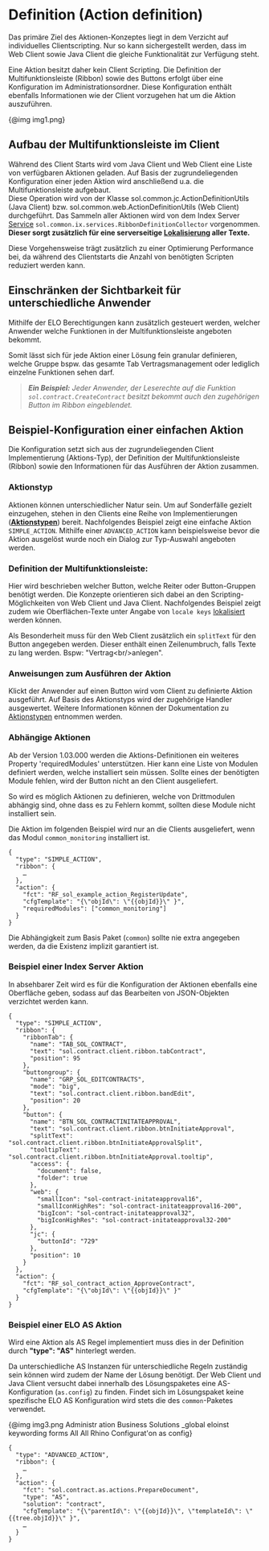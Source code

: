 # Definition (Action definition)

Das primäre Ziel des Aktionen-Konzeptes liegt in dem Verzicht auf individuelles Clientscripting. Nur so kann sichergestellt werden, dass im Web Client sowie Java Client die gleiche Funktionalität zur Verfügung steht.

<span class="tag_important">Eine Aktion besitzt daher kein Client Scripting. Die Definition der Multifunktionsleiste (Ribbon) sowie des Buttons erfolgt über eine Konfiguration im Administrationsordner. Diese Konfiguration enthält ebenfalls Informationen wie der Client vorzugehen hat um die Aktion auszuführen.</span>

{@img img1.png}

## Aufbau der Multifunktionsleiste im Client

Während des Client Starts wird vom Java Client und Web Client eine Liste von verfügbaren Aktionen geladen. Auf Basis der zugrundeliegenden Konfiguration einer jeden Aktion wird anschließend u.a. die Multifunktionsleiste aufgebaut.
<br>
Diese Operation wird von der Klasse sol.common.jc.ActionDefinitionUtils (Java Client) bzw. sol.common.web.ActionDefinitionUtils (Web Client) durchgeführt. Das Sammeln aller Aktionen wird von dem Index Server <a
href="#!/guide/p4A156A44_F024_4918_BE64_496EA6C348F2">Service</a> `sol.common.ix.services.RibbonDefinitionCollector` vorgenommen. <span
style='font-weight:bold'>Dieser sorgt zusätzlich für eine serverseitige </span><a
href="#!/guide/p266BAF7F_7C89_416B_BF92_86FDD2C09E94"><span
style='font-weight:bold'>Lokalisierung</span></a><span style='font-weight:bold'> aller Texte.</span>

<span class="tag_warning">Diese Vorgehensweise trägt zusätzlich zu einer Optimierung Performance bei, da während des Clientstarts die Anzahl von benötigten Scripten reduziert werden kann.</span>

## Einschränken der Sichtbarkeit für unterschiedliche Anwender

Mithilfe der ELO Berechtigungen kann zusätzlich gesteuert werden, welcher Anwender welche Funktionen in der Multifunktionsleiste angeboten bekommt. 

<span class="tag_important">Somit lässt sich für jede Aktion einer Lösung fein granular definieren, welche Gruppe bspw. das gesamte Tab Vertragsmanagement oder lediglich einzelne Funktionen sehen darf.</span>

> <span
style='font-weight:bold;font-style:italic'>Ein Beispiel:</span><span
style='font-style:italic'> Jeder Anwender, der Leserechte auf die Funktion `sol.contract.CreateContract` besitzt bekommt auch den zugehörigen Button im Ribbon eingeblendet.</span>

## Beispiel-Konfiguration einer einfachen Aktion

Die Konfiguration setzt sich aus der zugrundeliegenden Client Implementierung (Aktions-Typ), der Definition der Multifunktionsleiste (Ribbon) sowie den Informationen für das Ausführen der Aktion zusammen.

### Aktionstyp

Aktionen können unterschiedlicher Natur sein. Um auf Sonderfälle gezielt einzugehen, stehen in den Clients eine Reihe von Implementierungen (<a
href="#!/guide/p5D40D60D_8A08_4E78_9785_7C705958C275"><span
style='font-weight:bold'>Aktionstypen</span></a>) bereit. Nachfolgendes Beispiel zeigt eine einfache Aktion `SIMPLE_ACTION`. Mithilfe einer `ADVANCED_ACTION` kann beispielsweise bevor die Aktion ausgelöst wurde noch ein Dialog zur Typ-Auswahl angeboten werden.

### Definition der Multifunktionsleiste:

Hier wird beschrieben welcher Button, welche Reiter oder Button-Gruppen benötigt werden. Die Konzepte orientieren sich dabei an den Scripting-Möglichkeiten von Web Client und Java Client. Nachfolgendes Beispiel zeigt zudem wie Oberflächen-Texte unter Angabe von `locale keys` <a
href="#!/guide/p266BAF7F_7C89_416B_BF92_86FDD2C09E94">lokalisiert</a> werden können. 

Als Besonderheit muss für den Web Client zusätzlich ein `splitText` für den Button angegeben werden. Dieser enthält einen Zeilenumbruch, falls Texte zu lang werden. Bspw: &quot;Vertrag&lt;br/&gt;anlegen&quot;.

### Anweisungen zum Ausführen der Aktion

Klickt der Anwender auf einen Button wird vom Client zu definierte Aktion ausgeführt. Auf Basis des Aktionstyps wird der zugehörige Handler ausgewertet. Weitere Informationen können der Dokumentation zu <a
href="#!/guide/p5D40D60D_8A08_4E78_9785_7C705958C275">Aktionstypen</a> entnommen werden.

### Abhängige Aktionen
Ab der Version 1.03.000 werden die Aktions-Definitionen ein weiteres Property 'requiredModules' unterstützen.
Hier kann eine Liste von Modulen definiert werden, welche installiert sein müssen. Sollte eines der benötigten Module fehlen, wird der Button nicht an den Client ausgeliefert.

So wird es möglich Aktionen zu definieren, welche von Drittmodulen abhängig sind, ohne dass es zu Fehlern kommt, sollten diese Module nicht installiert sein.

Die Aktion im folgenden Beispiel wird nur an die Clients ausgeliefert, wenn das Modul `common_monitoring` installiert ist.

    {
      "type": "SIMPLE_ACTION",
      "ribbon": {
        …
      },
      "action": {
        "fct": "RF_sol_example_action_RegisterUpdate",
        "cfgTemplate": "{\"objId\": \"{{objId}}\" }",
        "requiredModules": ["common_monitoring"]
      }
    }
    
<span class="tag_important">Die Abhängigkeit zum Basis Paket (`common`) sollte nie extra angegeben werden, da die Existenz implizit garantiert ist.</span>
    

### Beispiel einer Index Server Aktion

<span class="tag_important">In absehbarer Zeit wird es für die Konfiguration der Aktionen ebenfalls eine Oberfläche geben, sodass auf das Bearbeiten von JSON-Objekten verzichtet werden kann.</span>

    {
      "type": "SIMPLE_ACTION",
      "ribbon": {
        "ribbonTab": {
          "name": "TAB_SOL_CONTRACT",
          "text": "sol.contract.client.ribbon.tabContract",
          "position": 95
        },
        "buttongroup": {
          "name": "GRP_SOL_EDITCONTRACTS",
          "mode": "big",
          "text": "sol.contract.client.ribbon.bandEdit",
          "position": 20
        },
        "button": {
          "name": "BTN_SOL_CONTRACTINITATEAPPROVAL",
          "text": "sol.contract.client.ribbon.btnInitiateApproval",
          "splitText": "sol.contract.client.ribbon.btnInitiateApprovalSplit",
          "tooltipText": "sol.contract.client.ribbon.btnInitiateApproval.tooltip",
          "access": {
            "document": false,
            "folder": true
          },
          "web": {
            "smallIcon": "sol-contract-initateapproval16",
            "smallIconHighRes": "sol-contract-initateapproval16-200",
            "bigIcon": "sol-contract-initateapproval32",
            "bigIconHighRes": "sol-contract-initateapproval32-200"
          },
          "jc": {
            "buttonId": "729"
          },
          "position": 10
        }
      },
      "action": {
        "fct": "RF_sol_contract_action_ApproveContract",
        "cfgTemplate": "{\"objId\": \"{{objId}}\" }"
      }
    }

### Beispiel einer ELO AS Aktion

Wird eine Aktion als AS Regel implementiert muss dies in der Definition durch <span
style='font-weight:bold'>&quot;type&quot;: &quot;AS&quot;</span> hinterlegt werden. 

Da unterschiedliche AS Instanzen für unterschiedliche Regeln zuständig sein können wird zudem der Name der Lösung benötigt. Der Web Client und Java Client versucht dabei innerhalb des Lösungspaketes eine AS-Konfiguration (`as.config`) zu finden. Findet sich im Lösungspaket keine spezifische ELO AS Konfiguration wird stets die des `common`-Paketes verwendet. 

{@img img3.png Administr ation 
Business Solutions 
_global 
eloinst 
keywording forms 
All 
All Rhino 
Configurat'on 
as config}

    {
      "type": "ADVANCED_ACTION",
      "ribbon": {
        …
      },
      "action": {
        "fct": "sol.contract.as.actions.PrepareDocument",
        "type": "AS",
        "solution": "contract",
        "cfgTemplate": "{\"parentId\": \"{{objId}}\", \"templateId\": \"{{tree.objId}}\" }",
        …
      }
    }



